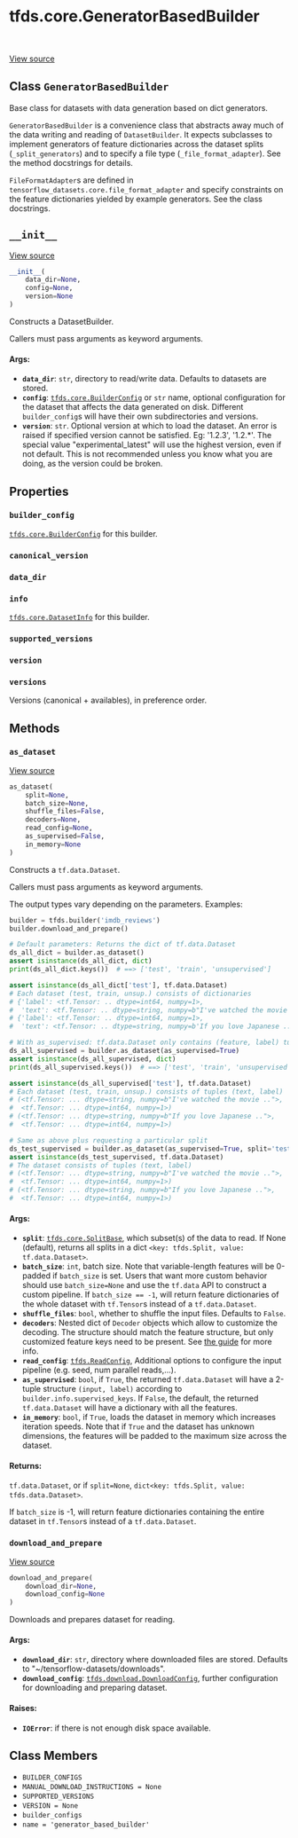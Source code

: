 <div itemscope itemtype="http://developers.google.com/ReferenceObject">
<meta itemprop="name" content="tfds.core.GeneratorBasedBuilder" />
<meta itemprop="path" content="Stable" />
<meta itemprop="property" content="builder_config"/>
<meta itemprop="property" content="canonical_version"/>
<meta itemprop="property" content="data_dir"/>
<meta itemprop="property" content="info"/>
<meta itemprop="property" content="supported_versions"/>
<meta itemprop="property" content="version"/>
<meta itemprop="property" content="versions"/>
<meta itemprop="property" content="__init__"/>
<meta itemprop="property" content="as_dataset"/>
<meta itemprop="property" content="download_and_prepare"/>
<meta itemprop="property" content="BUILDER_CONFIGS"/>
<meta itemprop="property" content="MANUAL_DOWNLOAD_INSTRUCTIONS"/>
<meta itemprop="property" content="SUPPORTED_VERSIONS"/>
<meta itemprop="property" content="VERSION"/>
<meta itemprop="property" content="builder_configs"/>
<meta itemprop="property" content="name"/>
</div>

# tfds.core.GeneratorBasedBuilder

<!-- Insert buttons -->

<table class="tfo-notebook-buttons tfo-api" align="left">
</table>

<a target="_blank" href="https://github.com/tensorflow/datasets/tree/master/tensorflow_datasets/core/dataset_builder.py">View
source</a>

## Class `GeneratorBasedBuilder`

<!-- Start diff -->
Base class for datasets with data generation based on dict generators.

<!-- Placeholder for "Used in" -->

`GeneratorBasedBuilder` is a convenience class that abstracts away much
of the data writing and reading of `DatasetBuilder`. It expects subclasses to
implement generators of feature dictionaries across the dataset splits
(`_split_generators`) and to specify a file type
(`_file_format_adapter`). See the method docstrings for details.

`FileFormatAdapter`s are defined in
`tensorflow_datasets.core.file_format_adapter` and specify constraints on the
feature dictionaries yielded by example generators. See the class docstrings.

<h2 id="__init__"><code>__init__</code></h2>

<a target="_blank" href="https://github.com/tensorflow/datasets/tree/master/tensorflow_datasets/core/dataset_builder.py">View
source</a>

```python
__init__(
    data_dir=None,
    config=None,
    version=None
)
```

Constructs a DatasetBuilder.

Callers must pass arguments as keyword arguments.

#### Args:

*   <b>`data_dir`</b>: `str`, directory to read/write data. Defaults to
    datasets are stored.
*   <b>`config`</b>:
    <a href="../../tfds/core/BuilderConfig.md"><code>tfds.core.BuilderConfig</code></a>
    or `str` name, optional configuration for the dataset that affects the data
    generated on disk. Different `builder_config`s will have their own
    subdirectories and versions.
*   <b>`version`</b>: `str`. Optional version at which to load the dataset. An
    error is raised if specified version cannot be satisfied. Eg: '1.2.3',
    '1.2.*'. The special value "experimental_latest" will use the highest
    version, even if not default. This is not recommended unless you know what
    you are doing, as the version could be broken.

## Properties

<h3 id="builder_config"><code>builder_config</code></h3>

<a href="../../tfds/core/BuilderConfig.md"><code>tfds.core.BuilderConfig</code></a> for this builder.

<h3 id="canonical_version"><code>canonical_version</code></h3>

<h3 id="data_dir"><code>data_dir</code></h3>

<h3 id="info"><code>info</code></h3>

<a href="../../tfds/core/DatasetInfo.md"><code>tfds.core.DatasetInfo</code></a> for this builder.

<h3 id="supported_versions"><code>supported_versions</code></h3>

<h3 id="version"><code>version</code></h3>

<h3 id="versions"><code>versions</code></h3>

Versions (canonical + availables), in preference order.

## Methods

<h3 id="as_dataset"><code>as_dataset</code></h3>

<a target="_blank" href="https://github.com/tensorflow/datasets/tree/master/tensorflow_datasets/core/dataset_builder.py">View
source</a>

```python
as_dataset(
    split=None,
    batch_size=None,
    shuffle_files=False,
    decoders=None,
    read_config=None,
    as_supervised=False,
    in_memory=None
)
```

Constructs a `tf.data.Dataset`.

Callers must pass arguments as keyword arguments.

The output types vary depending on the parameters. Examples:

```python
builder = tfds.builder('imdb_reviews')
builder.download_and_prepare()

# Default parameters: Returns the dict of tf.data.Dataset
ds_all_dict = builder.as_dataset()
assert isinstance(ds_all_dict, dict)
print(ds_all_dict.keys())  # ==> ['test', 'train', 'unsupervised']

assert isinstance(ds_all_dict['test'], tf.data.Dataset)
# Each dataset (test, train, unsup.) consists of dictionaries
# {'label': <tf.Tensor: .. dtype=int64, numpy=1>,
#  'text': <tf.Tensor: .. dtype=string, numpy=b"I've watched the movie ..">}
# {'label': <tf.Tensor: .. dtype=int64, numpy=1>,
#  'text': <tf.Tensor: .. dtype=string, numpy=b'If you love Japanese ..'>}

# With as_supervised: tf.data.Dataset only contains (feature, label) tuples
ds_all_supervised = builder.as_dataset(as_supervised=True)
assert isinstance(ds_all_supervised, dict)
print(ds_all_supervised.keys())  # ==> ['test', 'train', 'unsupervised']

assert isinstance(ds_all_supervised['test'], tf.data.Dataset)
# Each dataset (test, train, unsup.) consists of tuples (text, label)
# (<tf.Tensor: ... dtype=string, numpy=b"I've watched the movie ..">,
#  <tf.Tensor: ... dtype=int64, numpy=1>)
# (<tf.Tensor: ... dtype=string, numpy=b"If you love Japanese ..">,
#  <tf.Tensor: ... dtype=int64, numpy=1>)

# Same as above plus requesting a particular split
ds_test_supervised = builder.as_dataset(as_supervised=True, split='test')
assert isinstance(ds_test_supervised, tf.data.Dataset)
# The dataset consists of tuples (text, label)
# (<tf.Tensor: ... dtype=string, numpy=b"I've watched the movie ..">,
#  <tf.Tensor: ... dtype=int64, numpy=1>)
# (<tf.Tensor: ... dtype=string, numpy=b"If you love Japanese ..">,
#  <tf.Tensor: ... dtype=int64, numpy=1>)
```

#### Args:

*   <b>`split`</b>:
    <a href="../../tfds/core/SplitBase.md"><code>tfds.core.SplitBase</code></a>,
    which subset(s) of the data to read. If None (default), returns all splits
    in a dict `<key: tfds.Split, value: tf.data.Dataset>`.
*   <b>`batch_size`</b>: `int`, batch size. Note that variable-length features
    will be 0-padded if `batch_size` is set. Users that want more custom
    behavior should use `batch_size=None` and use the `tf.data` API to construct
    a custom pipeline. If `batch_size == -1`, will return feature dictionaries
    of the whole dataset with `tf.Tensor`s instead of a `tf.data.Dataset`.
*   <b>`shuffle_files`</b>: `bool`, whether to shuffle the input files. Defaults
    to `False`.
*   <b>`decoders`</b>: Nested dict of `Decoder` objects which allow to customize
    the decoding. The structure should match the feature structure, but only
    customized feature keys need to be present. See
    [the guide](https://github.com/tensorflow/datasets/tree/master/docs/decode.md)
    for more info.
*   <b>`read_config`</b>:
    <a href="../../tfds/ReadConfig.md"><code>tfds.ReadConfig</code></a>,
    Additional options to configure the input pipeline (e.g. seed, num parallel
    reads,...).
*   <b>`as_supervised`</b>: `bool`, if `True`, the returned `tf.data.Dataset`
    will have a 2-tuple structure `(input, label)` according to
    `builder.info.supervised_keys`. If `False`, the default, the returned
    `tf.data.Dataset` will have a dictionary with all the features.
*   <b>`in_memory`</b>: `bool`, if `True`, loads the dataset in memory which
    increases iteration speeds. Note that if `True` and the dataset has unknown
    dimensions, the features will be padded to the maximum size across the
    dataset.

#### Returns:

`tf.data.Dataset`, or if `split=None`, `dict<key: tfds.Split, value:
tfds.data.Dataset>`.

If `batch_size` is -1, will return feature dictionaries containing
the entire dataset in `tf.Tensor`s instead of a `tf.data.Dataset`.

<h3 id="download_and_prepare"><code>download_and_prepare</code></h3>

<a target="_blank" href="https://github.com/tensorflow/datasets/tree/master/tensorflow_datasets/core/dataset_builder.py">View
source</a>

``` python
download_and_prepare(
    download_dir=None,
    download_config=None
)
```

Downloads and prepares dataset for reading.

#### Args:

*   <b>`download_dir`</b>: `str`, directory where downloaded files are stored.
    Defaults to "~/tensorflow-datasets/downloads".
*   <b>`download_config`</b>:
    <a href="../../tfds/download/DownloadConfig.md"><code>tfds.download.DownloadConfig</code></a>,
    further configuration for downloading and preparing dataset.

#### Raises:

* <b>`IOError`</b>: if there is not enough disk space available.



## Class Members

*   `BUILDER_CONFIGS` <a id="BUILDER_CONFIGS"></a>
*   `MANUAL_DOWNLOAD_INSTRUCTIONS = None`
    <a id="MANUAL_DOWNLOAD_INSTRUCTIONS"></a>
*   `SUPPORTED_VERSIONS` <a id="SUPPORTED_VERSIONS"></a>
*   `VERSION = None` <a id="VERSION"></a>
*   `builder_configs` <a id="builder_configs"></a>
*   `name = 'generator_based_builder'` <a id="name"></a>
